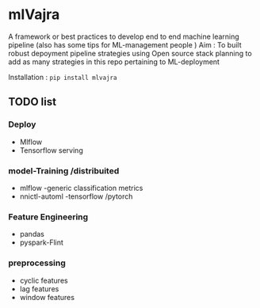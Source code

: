 # mlVajra 
A framework or best practices to develop end to end machine learning pipeline (also has some tips for ML-management people )
Aim :
    To built robust depoyment pipeline strategies using Open source stack
    planning to add as many strategies in this repo pertaining to ML-deployment

Installation :
`pip install mlvajra`

## TODO list
### Deploy
- Mlflow
- Tensorflow serving

### model-Training /distribuited
- mlflow -generic classification metrics 
- nnictl-automl -tensorflow /pytorch 

### Feature Engineering
- pandas
- pyspark-Flint

### preprocessing
- cyclic features
- lag features
- window features


















